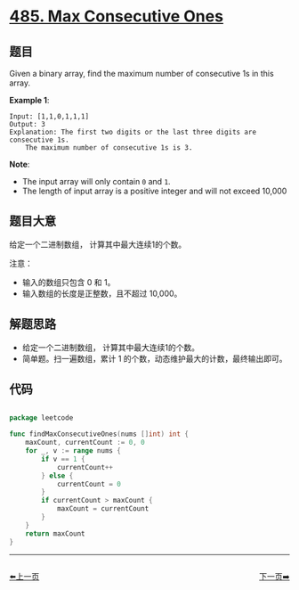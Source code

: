 # [485. Max Consecutive Ones](https://leetcode.com/problems/max-consecutive-ones/)


## 题目

Given a binary array, find the maximum number of consecutive 1s in this array.

**Example 1**:

```
Input: [1,1,0,1,1,1]
Output: 3
Explanation: The first two digits or the last three digits are consecutive 1s.
    The maximum number of consecutive 1s is 3.
```

**Note**:

- The input array will only contain `0` and `1`.
- The length of input array is a positive integer and will not exceed 10,000


## 题目大意

给定一个二进制数组， 计算其中最大连续1的个数。

注意：

- 输入的数组只包含 0 和 1。
- 输入数组的长度是正整数，且不超过 10,000。


## 解题思路

- 给定一个二进制数组， 计算其中最大连续1的个数。
- 简单题。扫一遍数组，累计 1 的个数，动态维护最大的计数，最终输出即可。

## 代码

```go

package leetcode

func findMaxConsecutiveOnes(nums []int) int {
	maxCount, currentCount := 0, 0
	for _, v := range nums {
		if v == 1 {
			currentCount++
		} else {
			currentCount = 0
		}
		if currentCount > maxCount {
			maxCount = currentCount
		}
	}
	return maxCount
}

```


----------------------------------------------
<div style="display: flex;justify-content: space-between;align-items: center;">
<p><a href="https://books.halfrost.com/leetcode/ChapterFour/0400~0499/0483.Smallest-Good-Base/">⬅️上一页</a></p>
<p><a href="https://books.halfrost.com/leetcode/ChapterFour/0400~0499/0491.Increasing-Subsequences/">下一页➡️</a></p>
</div>
